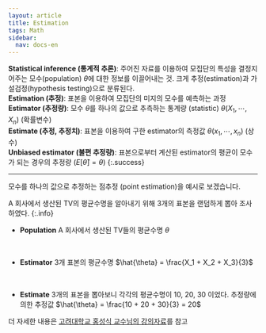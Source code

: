 ```yaml
---
layout: article
title: Estimation
tags: Math
sidebar:
  nav: docs-en
---
```


**Statistical inference (통계적 추론)**: 주어진 자료를 이용하여 모집단의 특성을 결정지어주는 모수(population) $\theta$에 대한 정보를 이끌어내는 것. 크게 추정(estimation)과 가설검정(hypothesis testing)으로 분류된다. <br> **Estimation (추정)**: 표본을 이용하여 모집단의 미지의 모수를 예측하는 과정 <br> **Estimator (추정량)**: 모수 $\theta$를 하나의 값으로 추측하는 통계량 (statistic) $\theta(X_1, \cdots, X_n)$ (확률변수) <br> **Estimate (추정, 추정치)**: 표본을 이용하여 구한 estimator의 측정값 $\theta(x_1, \cdots, x_n)$ (상수) <br> **Unbiased estimator (불편 추정량)**: 표본으로부터 계산된 estimator의 평균이 모수가 되는 경우의 추정량 ($E[\hat{\theta}] = \theta$)
{:.success}

<!-- more -->

---

모수를 하나의 값으로 추정하는 점추정 (point estimation)을 예시로 보겠습니다. <br>

A 회사에서 생산된 TV의 평균수명을 알아내기 위해 3개의 표본을 랜덤하게 뽑아 조사하였다.
{:.info}

- **Population**
A 회사에서 생산된 TV들의 평균수명 $\theta$
<br>

- **Estimator**
3개 표본의 평균수명 $\hat{\theta} = \frac{X_1 + X_2 + X_3}{3}$
<br>

- **Estimate**
3개의 표본을 뽑아보니 각각의 평균수명이 10, 20, 30 이었다.
추정량에 의한 추정값 $\hat{\theta} = \frac{10 + 20 + 30}{3} = 20$


더 자세한 내용은 [고려대학교 홍성식 교수님의 강의자료](http://contents.kocw.or.kr/KOCW/document/2013/koreasejong/HongSungsik4/08.pdf)를 참고
